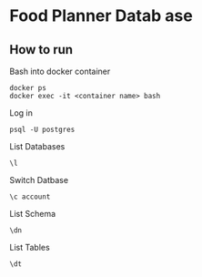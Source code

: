 # Food Planner Datab ase
## How to run
Bash into docker container
```
docker ps
docker exec -it <container name> bash
```

Log in
```
psql -U postgres
```

List Databases
```
\l
```

Switch Datbase
```
\c account
```

List Schema
```
\dn
```

List Tables
```
\dt
```